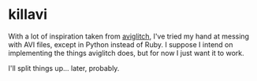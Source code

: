 # killavi

With a lot of inspiration taken from [aviglitch](https://github.com/ucnv/aviglitch), I've tried my hand at messing with AVI files, except in Python instead of Ruby. I suppose I intend on implementing the things aviglitch does, but for now I just want it to work.

I'll split things up... later, probably.
